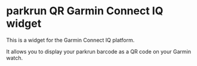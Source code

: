# parkrun QR Garmin Connect IQ widget

This is a widget for the Garmin Connect IQ platform.

It allows you to display your parkrun barcode as a QR code on your Garmin watch.
